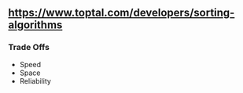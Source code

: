 ## https://www.toptal.com/developers/sorting-algorithms

### Trade Offs
- Speed
- Space
- Reliability 